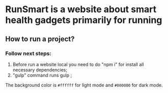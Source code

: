 # RunSmart is a website about smart health gadgets primarily for running

## How to run a project? 
### Follow next steps:

1) Before run a website local you need to do "npm i" for install all necessary dependencies;
2) "gulp" command runs gulp ;

The background color is `#ffffff` for light mode and `#000000` for dark mode.
